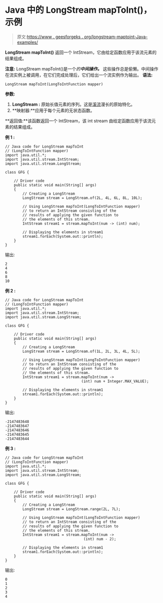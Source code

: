 # Java 中的 LongStream mapToInt()，示例

> 原文:[https://www . geesforgeks . org/longstream-maptoint-Java-examples/](https://www.geeksforgeeks.org/longstream-maptoint-java-examples/)

**LongStream mapToInt()** 返回一个 IntStream，它由给定函数应用于该流元素的结果组成。

**注意:** LongStream mapToInt()是一个*的**中间操作。*** 这些操作总是偷懒。中间操作在流实例上被调用，在它们完成处理后，它们给出一个流实例作为输出。
**语法:**

```
LongStream mapToInt(LongToIntFunction mapper)

```

**参数:**

1.  **LongStream :** 原始长值元素的序列。这是[溪流](https://www.geeksforgeeks.org/stream-in-java/)漫长的原始特化。
2.  **映射器:**应用于每个元素的无状态函数。

**返回值:**该函数返回一个 IntStream，该 int stream 由给定函数应用于该流元素的结果组成。

**例 1 :**

```
// Java code for LongStream mapToInt
// (LongToIntFunction mapper)
import java.util.*;
import java.util.stream.IntStream;
import java.util.stream.LongStream;

class GFG {

    // Driver code
    public static void main(String[] args)
    {
        // Creating a LongStream
        LongStream stream = LongStream.of(2L, 4L, 6L, 8L, 10L);

        // Using LongStream mapToInt(LongToIntFunction mapper)
        // to return an IntStream consisting of the
        // results of applying the given function to 
        // the elements of this stream.
        IntStream stream1 = stream.mapToInt(num -> (int) num); 

        // Displaying the elements in stream1
        stream1.forEach(System.out::println);
    }
}
```

输出:

```
2
4
6
8
10

```

**例 2 :**

```
// Java code for LongStream mapToInt
// (LongToIntFunction mapper)
import java.util.*;
import java.util.stream.IntStream;
import java.util.stream.LongStream;

class GFG {

    // Driver code
    public static void main(String[] args)
    {
        // Creating a LongStream
        LongStream stream = LongStream.of(1L, 2L, 3L, 4L, 5L);

        // Using LongStream mapToInt(LongToIntFunction mapper)
        // to return an IntStream consisting of the
        // results of applying the given function to 
        // the elements of this stream.
        IntStream stream1 = stream.mapToInt(num ->
                                   (int) num + Integer.MAX_VALUE); 

        // Displaying the elements in stream1
        stream1.forEach(System.out::println);
    }
}
```

输出:

```
-2147483648
-2147483647
-2147483646
-2147483645
-2147483644

```

**例 3 :**

```
// Java code for LongStream mapToInt
// (LongToIntFunction mapper)
import java.util.*;
import java.util.stream.IntStream;
import java.util.stream.LongStream;

class GFG {

    // Driver code
    public static void main(String[] args)
    {
        // Creating a LongStream
        LongStream stream = LongStream.range(2L, 7L);

        // Using LongStream mapToInt(LongToIntFunction mapper)
        // to return an IntStream consisting of the
        // results of applying the given function to 
        // the elements of this stream.
        IntStream stream1 = stream.mapToInt(num ->
                                    (int) num - 2); 

        // Displaying the elements in stream1
        stream1.forEach(System.out::println);
    }
}
```

输出:

```
0
1
2
3
4

```